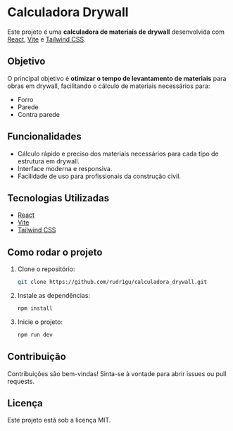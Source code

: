 # Calculadora Drywall

Este projeto é uma **calculadora de materiais de drywall** desenvolvida com [React](https://react.dev/), [Vite](https://vitejs.dev/) e [Tailwind CSS](https://tailwindcss.com/).

## Objetivo

O principal objetivo é **otimizar o tempo de levantamento de materiais** para obras em drywall, facilitando o cálculo de materiais necessários para:

- Forro
- Parede
- Contra parede

## Funcionalidades

- Cálculo rápido e preciso dos materiais necessários para cada tipo de estrutura em drywall.
- Interface moderna e responsiva.
- Facilidade de uso para profissionais da construção civil.

## Tecnologias Utilizadas

- [React](https://react.dev/)
- [Vite](https://vitejs.dev/)
- [Tailwind CSS](https://tailwindcss.com/)

## Como rodar o projeto

1. Clone o repositório:
    ```bash
    git clone https://github.com/rudr1gu/calculadora_drywall.git
    ```
2. Instale as dependências:
    ```bash
    npm install
    ```
3. Inicie o projeto:
    ```bash
    npm run dev
    ```

## Contribuição

Contribuições são bem-vindas! Sinta-se à vontade para abrir issues ou pull requests.

## Licença

Este projeto está sob a licença MIT.
